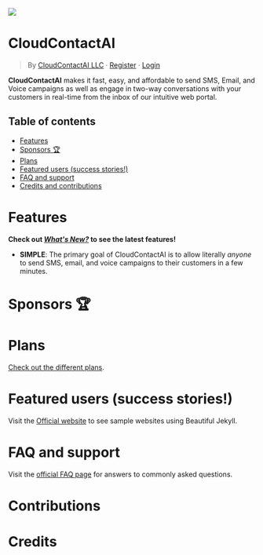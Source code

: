 [![](https://i.imgur.com/2R2LJzr.png)](https://cloudcontactai.com/pricing/)

# CloudContactAI

> By [CloudContactAI LLC](https://cloudcontactai.com) &middot; [Register](https://app.cloudcontactai.com/register/) &middot; [Login](https://app.cloudcontactai.com/login/)

**CloudContactAI** makes it fast, easy, and affordable to send SMS, Email, and Voice campaigns as well as engage in two-way conversations with your customers in real-time from the inbox of our intuitive web portal.

## Table of contents

- [Features](#features)
- [Sponsors 🏆](#sponsors)
- [Plans](#plans)
- [Featured users (success stories!)](#featured-users-success-stories)
- [FAQ and support](#faq-and-support)
- [Credits and contributions](#credits)

# Features

__Check out [*What's New?*](https://www.cloudcontactai.com/features/) to see the latest features!__

- **SIMPLE**: The primary goal of CloudContactAI  is to allow literally *anyone* to send SMS, email, and voice campaigns to their customers in a few minutes.

# Sponsors 🏆

# Plans

[Check out the different plans](https://cloudcontactai.com/pricing).

# Featured users (success stories!)

Visit the [Official website](https://www.cloudcontactai.com/success-stories/lets-play-soccer/) to see sample websites using Beautiful Jekyll.

# FAQ and support

Visit the [official FAQ page](https://www.cloudcontactai.com/faq/) for answers to commonly asked questions.

# Contributions

# Credits

